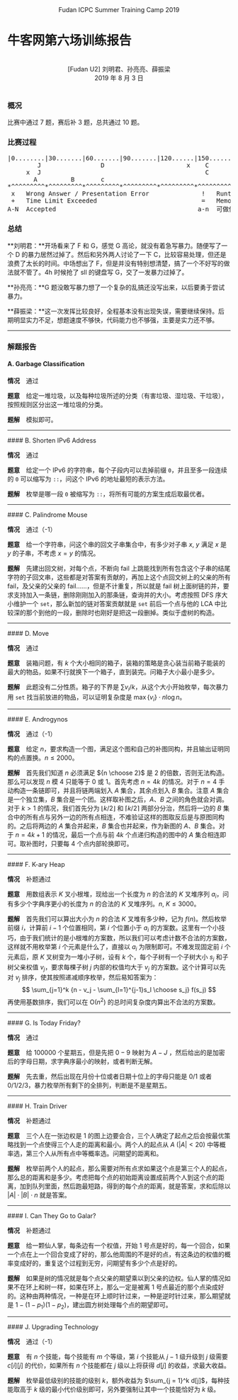 <br /><center class="subtitle">Fudan ICPC Summer Training Camp 2019</center>

# 牛客网第六场训练报告

<br />
<center>[Fudan U2] 刘明君、孙亮亮、薛振梁</center>
<center>2019 年 8 月 3 日</center>
<br />

### 概况

比赛中通过 7 题，赛后补 3 题，总共通过 10 题。

### 比赛过程

<pre class="replay">
|0........|30.......|60.......|90.......|120......|150......|180......|210......|240......|270...... (min)
        J                D                      x    C                         f       G           h [lmj]
     x  J                                            C             E              g                h [sll]
       A         B       c                                        xE                               f [xzl]
*^^^^^^^^^*^^^^^^^^^*^^^^^^^^^*^^^^^^^^^*^^^^^^^^^*^^^^^^^^^*^^^^^^^^^*^^^^^^^^^*^^^^^^^^^*^^^^^^^^^
 x   Wrong Answer / Presentation Error              !   Runtime Error
 +   Time Limit Exceeded                            =   Memory Limit Exceeded
A-N  Accepted                                      a-n  可做但未通过 / 弃题
</pre>

### 总结

**刘明君：**开场看来了 F 和 G，感觉 G 高论，就没有着急写暴力。随便写了一个 D 的暴力居然过掉了。然后和另外两人讨论了一下 C，比较容易处理，但还是浪费了太长的时间。中场想出了 F，但是并没有特别想清楚，搞了一个不好写的做法就不管了。4h 时候抢了 sll 的键盘写 G，交了一发暴力过掉了。

**孙亮亮：**G 题没敢写暴力想了一个复杂的乱搞还没写出来，以后要勇于尝试暴力。

**薛振梁：**这一次发挥比较良好，全程基本没有出现失误，需要继续保持。后期明显实力不足，想题速度不够快，代码能力也不够强，主要是实力还不够。

***

### 解题报告

#### A. Garbage Classification

**情况**　通过

**题意**　给定一堆垃圾，以及每种垃圾所述的分类（有害垃圾、湿垃圾、干垃圾），按照规则区分出这一堆垃圾的分类。

**题解**　模拟即可。

<hr />
#### B. Shorten IPv6 Address

**情况**　通过

**题意**　给定一个 IPv6 的字符串，每个子段内可以去掉前缀 `0`，并且至多一段连续的 `0` 可以缩写为 `::`，问这个 IPv6 的地址最短的表示方法。

**题解**　枚举是哪一段 `0` 被缩写为 `::`，将所有可能的方案生成后取最优者。

<hr />
#### C. Palindrome Mouse

**情况**　通过（-1）

**题意**　给一个字符串，问这个串的回文子串集合中，有多少对子串 $x,\ y$ 满足 $x$ 是 $y$ 的子串，不考虑 $x=y$ 的情况。

**题解**　先建出回文树，对每个点，不断向 $\mathrm{fail}$ 上跳能找到所有包含这个子串的结尾字符的子回文串，这些都是对答案有贡献的，再加上这个点回文树上的父亲的所有 $\mathrm{fail}$，及父亲的父亲的 $\mathrm{fail}$……，但是不计重复，所以就是 $\mathrm{fail}$ 树上面树链的并，要求支持加入一条链，删除刚刚加入的那条链，查询并的大小。考虑按照 DFS 序大小维护一个 `set`，那么新加的链对答案贡献就是 `set` 前后一个点与他的 LCA 中比较深的那个到他的一段，删除时也刚好是把这一段删掉。类似于虚树的构造。

<hr />
#### D. Move

**情况**　通过

**题意**　装箱问题，有 $k$ 个大小相同的箱子，装箱的策略是贪心装当前箱子能装的最大的物品，如果不行就换下一个箱子，直到装完。问箱子大小最小是多少。

**题解**　此题没有二分性质。箱子的下界是 $\sum v_i/k$，从这个大小开始枚举，每次暴力用 `set` 找当前放进的物品，可以证明复杂度是 $\max \{v_i\}\cdot n\log n$。

<hr />
#### E. Androgynos

**情况**　通过（-1）

**题意**　给定 $n$，要求构造一个图，满足这个图和自己的补图同构，并且输出证明同构的点置换。$n \leqslant 2000$。

**题解**　首先我们知道 $n$ 必须满足 ${n \choose 2}$ 是 $2$ 的倍数，否则无法构造。那么可以发现 $n$ 模 $4$ 只能等于 $0$ 或 $1$。首先考虑 $n = 4k$ 的情况。对于 $n = 4$ 手动构造一条链即可，并且将链两端划入 $A$ 集合，其余点划入 $B$ 集合。注意 $A$ 集合是一个独立集，$B$ 集合是一个团。这样取补图之后，$A$、$B$ 之间的角色就会对调。对于 $k > 1$ 的情况，我们首先分为 $\lfloor k / 2 \rfloor$ 和 $\lceil k / 2 \rceil$ 两部分分治，然后将一边的 $B$ 集合中的所有点与另外一边的所有点相连，不难验证这样的图取反后是与原图同构的。之后将两边的 $A$ 集合并起来，$B$ 集合也并起来，作为新图的 $A$、$B$ 集合。对于 $n = 4k  + 1$ 的情况，最后一个点与前 $4k$ 个点递归构造的图中的 $A$ 集合相连即可。取补图时，只要每 $4$ 个点内部轮换即可。

<hr />
#### F. K-ary Heap

**情况**　补题通过

**题意**　用数组表示 $K$ 叉小根堆，现给出一个长度为 $n$ 的合法的 $K$ 叉堆序列 $a_i$，问有多少个字典序更小的长度为 $n$ 的合法的 $K$ 叉堆序列。$n,\ K \leqslant 3000$。

**题解**　首先我们可以算出大小为 $n$ 的合法 $K$ 叉堆有多少种，记为 $f(n)$。然后枚举前缀 $i$，计算前 $i - 1$ 个位置相同，第 $i$ 个位置小于 $a_i$ 的方案数。这里有一个小技巧，由于我们统计的是小根堆的方案数，所以我们可以考虑计数不合法的方案数，这样就不用枚举第 $i$ 个元素是什么了，直接以 $a_i$ 为限制即可。不难发现固定前 $i$ 个元素后，原 $K$ 叉树变为一堆小子树，设有 $k$ 个，每个子树有一个子树大小 $s_j$ 和子树父亲权值 $v_j$，要求每棵子树 $j$ 内部的权值均大于 $v_j$ 的方案数。这个计算可以先对 $v_j$ 排序，使其按照递减顺序枚举，然后易知答案为：
$$
\sum_{j=1}^k {n - v_j - \sum_{l=1}^{j-1}s_l \choose s_j} f(s_j)
$$
再使用基数排序，我们可以在 $\mathrm O(n^2)$ 的总时间复杂度内算出不合法的方案数。

<hr />
#### G. Is Today Friday?

**情况**　通过

**题意**　给 $100000$ 个星期五，但是先把 $0-9$ 映射为 $A-J$ ，然后给出的是加密后的字母日期，求字典序最小的映射，或者判断无解。

**题解**　先去重，然后出现在月份十位或者日期十位上的字母只能是 $0/1$ 或者 $0/1/2/3$，暴力枚举所有剩下的全排列，判断是不是星期五。

<hr />
#### H. Train Driver

**情况**　补题通过

**题意**　三个人在一张边权是 $1$ 的图上边要会合，三个人确定了起点之后会按最优策略找到一个点使得三个人走的距离和最小。两个人的起点从 $A$ ($|A|<20$) 中等概率选，第三个人从所有点中等概率选。问期望的距离和。

**题解**　枚举前两个人的起点，那么需要对所有点求如果这个点是第三个人的起点，那么总的距离和是多少。考虑把每个点的初始距离设置成前两个人到这个点的距离，加到队列里面，然后跑最短路，得到的每个点的距离，就是答案，求和后除以 $|A|\cdot|B|\cdot n$ 就是答案。

<hr />
#### I. Can They Go to Galar?

**情况**　补题通过

**题意**　给一颗仙人掌，每条边有一个权值，开始 $1$ 号点是好的，每一个回合，如果一个点在上一个回合变成了好的，那么他周围的不是好的点，有这条边的权值的概率变成好的，重复这个过程到无穷，问期望有多少个点是好的。

**题解**　如果是树的情况就是每个点父亲的期望乘以到父亲的边权。仙人掌的情况如果不在环上和树一样，如果在环上，那么一定是被离 $1$ 号点最近的那个点染成好的。这种由两种情况，一种是在环上顺时针过来，一种是逆时针过来，那么期望就是 $1-(1-p_1)(1-p_2)$，建出圆方树处理每个点的期望即可。

<hr />
#### J. Upgrading Technology

**情况**　通过（-1）

**题意**　有 $n$ 个技能，每个技能有 $m$ 个等级，第 $i$ 个技能从 $j-1$ 级升级到 $j$ 级需要 $c[i][j]$ 的代价，如果所有 $n$ 个技能都在 $j$ 级以上将获得 $d[j]$ 的收益，求最大收益。

**题解**　枚举最低级别的技能的级别 $k$，额外收益为 $\sum_{j = 1}^k d[j]$，每种技能取高于 $k$ 级的最小代价级别即可，另外要强制让其中一个技能恰好为 $k$ 级。